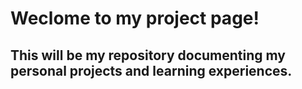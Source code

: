 # Weclome to my project page!

## This will be my repository documenting my personal projects and learning experiences.
